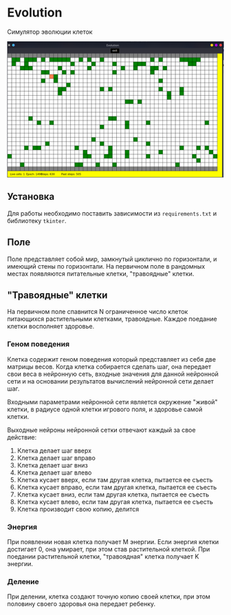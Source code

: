 # Evolution
Симулятор эволюции клеток

![preview](https://raw.githubusercontent.com/J4CKVVH173/evolution2.0/master/preview/preview.png)

## Установка
Для работы необходимо поставить зависимости из `requirements.txt` и библиотеку `tkinter`.

## Поле
Поле представляет собой мир, замкнутый циклично по горизонтали, и имеющий стены по горизонтали.
На первичном поле в рандомных местах появляются питательные клетки, "травоядные" клетки.

## "Травоядные" клетки
На первичном поле спавнится N ограниченное число клеток питающихся растительными клетками, травоядные. Каждое поедание клетки восполняет здоровье.

### Геном поведения
Клетка содержит геном поведения который представляет из себя две матрицы весов. Когда клетка собирается сделать
шаг, она передает свои веса в нейронную сеть, входные значения для данной нейронной сети и на основании результатов
вычислений нейронной сети делает шаг.

Входными параметрами нейронной сети является окружение "живой" клетки, в радиусе одной клетки игрового поля, и
здоровье самой клетки.

Выходные нейроны нейронной сетки отвечают каждый за свое действие:

1. Клетка делает шаг вверх
1. Клетка делает шаг вправо
1. Клетка делает шаг вниз
1. Клетка делает шаг влево
1. Клетка кусает вверх, если там другая клетка, пытается ее съесть
1. Клетка кусает вправо, если там другая клетка, пытается ее съесть
1. Клетка кусает вниз, если там другая клетка, пытается ее съесть
1. Клетка кусает влево, если там другая клетка, пытается ее съесть
1. Клетка производит свою копию, делится


### Энергия
При появлении новая клетка получает M энергии.
Если энергия клетки достигает 0, она умирает, при этом став растительной клеткой. При поедании растительной клетки, "травоядная" клетка получает K энергии.

### Деление

При делении, клетка создают точную копию своей клетки, при этом половину своего здоровья она передает ребенку.
